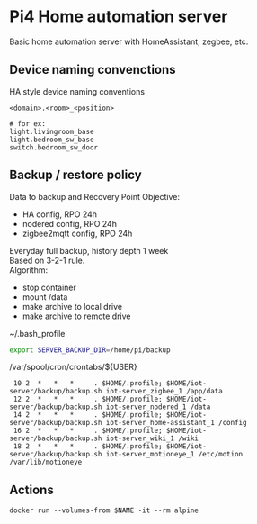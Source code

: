 # Pi4 Home automation server

Basic home automation server with HomeAssistant, zegbee, etc.  

## Device naming convenctions

HA style device naming conventions

```
<domain>.<room>_<position>

# for ex:
light.livingroom_base
light.bedroom_sw_base
switch.bedroom_sw_door
```

## Backup / restore policy

Data to backup and Recovery Point Objective:  
- HA config, RPO 24h
- nodered config, RPO 24h
- zigbee2mqtt config, RPO 24h

Everyday full backup, history depth 1 week  
Based on 3-2-1 rule.  
Algorithm:  
- stop container
- mount /data 
- make archive to local drive
- make archive to remote drive

~/.bash_profile
```sh
export SERVER_BACKUP_DIR=/home/pi/backup
```

/var/spool/cron/crontabs/${USER}
```
 10 2  *   *   *     . $HOME/.profile; $HOME/iot-server/backup/backup.sh iot-server_zigbee_1 /app/data
 12 2  *   *   *     . $HOME/.profile; $HOME/iot-server/backup/backup.sh iot-server_nodered_1 /data
 14 2  *   *   *     . $HOME/.profile; $HOME/iot-server/backup/backup.sh iot-server_home-assistant_1 /config
 16 2  *   *   *     . $HOME/.profile; $HOME/iot-server/backup/backup.sh iot-server_wiki_1 /wiki
 18 2  *   *   *     . $HOME/.profile; $HOME/iot-server/backup/backup.sh iot-server_motioneye_1 /etc/motion /var/lib/motioneye
```

## Actions

```
docker run --volumes-from $NAME -it --rm alpine
```
